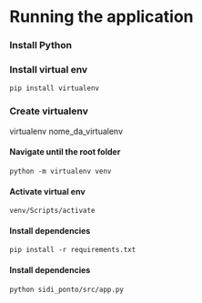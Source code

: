 # Running the application

### Install Python

### Install virtual env
```
pip install virtualenv
```

### Create virtualenv

virtualenv nome_da_virtualenv

#### Navigate until the root folder
```
python -m virtualenv venv
```

#### Activate virtual env
```
venv/Scripts/activate
```

#### Install dependencies
```
pip install -r requirements.txt
```

#### Install dependencies
```
python sidi_ponto/src/app.py
```